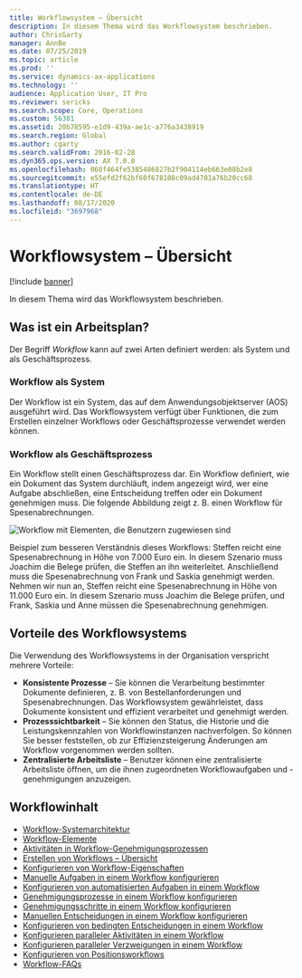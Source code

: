 ```yaml
---
title: Workflowsystem – Übersicht
description: In diesem Thema wird das Workflowsystem beschrieben.
author: ChrisGarty
manager: AnnBe
ms.date: 07/25/2019
ms.topic: article
ms.prod: ''
ms.service: dynamics-ax-applications
ms.technology: ''
audience: Application User, IT Pro
ms.reviewer: sericks
ms.search.scope: Core, Operations
ms.custom: 56381
ms.assetid: 20b78595-e1d9-439a-ae1c-a776a3438919
ms.search.region: Global
ms.author: cgarty
ms.search.validFrom: 2016-02-28
ms.dyn365.ops.version: AX 7.0.0
ms.openlocfilehash: 068f464fe5385486827b2f904114eb663e08b2e8
ms.sourcegitcommit: e55efd2f62bf60f678108c09ad4701a76b20cc68
ms.translationtype: HT
ms.contentlocale: de-DE
ms.lasthandoff: 08/17/2020
ms.locfileid: "3697968"
---
```

# <a name="workflow-system-overview"></a>Workflowsystem – Übersicht

[!include [banner](../includes/banner.md)]

In diesem Thema wird das Workflowsystem beschrieben.

## <a name="what-is-workflow"></a>Was ist ein Arbeitsplan?

Der Begriff *Workflow* kann auf zwei Arten definiert werden: als System und als Geschäftsprozess.

### <a name="workflow-is-a-system"></a>Workflow als System

Der Workflow ist ein System, das auf dem Anwendungsobjektserver (AOS) ausgeführt wird. Das Workflowsystem verfügt über Funktionen, die zum Erstellen einzelner Workflows oder Geschäftsprozesse verwendet werden können.

### <a name="workflow-is-a-business-process"></a>Workflow als Geschäftsprozess

Ein Workflow stellt einen Geschäftsprozess dar. Ein Workflow definiert, wie ein Dokument das System durchläuft, indem angezeigt wird, wer eine Aufgabe abschließen, eine Entscheidung treffen oder ein Dokument genehmigen muss. Die folgende Abbildung zeigt z. B. einen Workflow für Spesenabrechnungen.

![Workflow mit Elementen, die Benutzern zugewiesen sind](./media/workflow_user.gif)

Beispiel zum besseren Verständnis dieses Workflows: Steffen reicht eine Spesenabrechnung in Höhe von 7.000 Euro ein. In diesem Szenario muss Joachim die Belege prüfen, die Steffen an ihn weiterleitet. Anschließend muss die Spesenabrechnung von Frank und Saskia genehmigt werden. Nehmen wir nun an, Steffen reicht eine Spesenabrechnung in Höhe von 11.000 Euro ein. In diesem Szenario muss Joachim die Belege prüfen, und Frank, Saskia und Anne müssen die Spesenabrechnung genehmigen.

## <a name="benefits-of-using-the-workflow-system"></a>Vorteile des Workflowsystems

Die Verwendung des Workflowsystems in der Organisation verspricht mehrere Vorteile:

- **Konsistente Prozesse** – Sie können die Verarbeitung bestimmter Dokumente definieren, z. B. von Bestellanforderungen und Spesenabrechnungen. Das Workflowsystem gewährleistet, dass Dokumente konsistent und effizient verarbeitet und genehmigt werden.
- **Prozesssichtbarkeit** – Sie können den Status, die Historie und die Leistungskennzahlen von Workflowinstanzen nachverfolgen. So können Sie besser feststellen, ob zur Effizienzsteigerung Änderungen am Workflow vorgenommen werden sollten.
- **Zentralisierte Arbeitsliste** – Benutzer können eine zentralisierte Arbeitsliste öffnen, um die ihnen zugeordneten Workflowaufgaben und -genehmigungen anzuzeigen.


## <a name="workflow-content"></a>Workflowinhalt

+ [Workflow-Systemarchitektur](workflow-system-architecture.md)
+ [Workflow-Elemente](workflow-elements.md)
+ [Aktivitäten in Workflow-Genehmigungsprozessen](workflow-actions.md)
+ [Erstellen von Workflows – Übersicht](create-workflow.md)
+ [Konfigurieren von Workflow-Eigenschaften](configure-workflow-properties.md)
+ [Manuelle Aufgaben in einem Workflow konfigurieren](configure-manual-task-workflow.md)
+ [Konfigurieren von automatisierten Aufgaben in einem Workflow](configure-automated-task-workflow.md)
+ [Genehmigungsprozesse in einem Workflow konfigurieren](configure-approval-process-workflow.md)
+ [Genehmigungsschritte in einem Workflow konfigurieren](configure-approval-step-workflow.md)
+ [Manuellen Entscheidungen in einem Workflow konfigurieren](configure-manual-decision-workflow.md)
+ [Konfigurieren von bedingten Entscheidungen in einem Workflow](configure-conditional-decision-workflow.md)
+ [Konfigurieren paralleler Aktivitäten in einem Workflow](configure-parallel-activity-workflow.md)
+ [Konfigurieren paralleler Verzweigungen in einem Workflow](configure-parallel-branch-workflow.md)
+ [Konfigurieren von Positionsworkflows](configure-line-item-workflow.md)
+ [Workflow-FAQs](workflow-FAQ.md)
